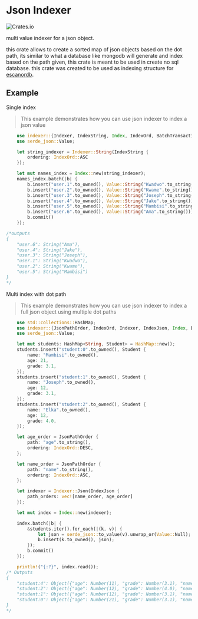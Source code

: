 # Json Indexer
![Crates.io](https://img.shields.io/crates/v/indexer)

multi value indexer for a json object.

this crate allows to create a sorted map of json objects based on the dot path, its similar to what a database like mongodb
will generate and index based on the path given, this crate is meant to be used in create no sql database. this crate was 
created to be used as indexing structure for [escanordb](https://github.com/mambisi/escanor).

## Example

Single index

> This example demonstrates how you can use json indexer to index a json value
```rust
    use indexer::{Indexer, IndexString, Index, IndexOrd, BatchTransaction};
    use serde_json::Value;

    let string_indexer = Indexer::String(IndexString {
        ordering: IndexOrd::ASC
    });

    let mut names_index = Index::new(string_indexer);
    names_index.batch(|b| {
        b.insert("user.1".to_owned(), Value::String("Kwadwo".to_string()));
        b.insert("user.2".to_owned(), Value::String("Kwame".to_string()));
        b.insert("user.3".to_owned(), Value::String("Joseph".to_string()));
        b.insert("user.4".to_owned(), Value::String("Jake".to_string()));
        b.insert("user.5".to_owned(), Value::String("Mambisi".to_string()));
        b.insert("user.6".to_owned(), Value::String("Ama".to_string()));
        b.commit()
    });

/*outputs
{
    "user.6": String("Ama"),
    "user.4": String("Jake"),
    "user.3": String("Joseph"),
    "user.1": String("Kwadwo"),
    "user.2": String("Kwame"),
    "user.5": String("Mambisi")
}
*/
```

Multi index with dot path
> This example demonstrates how you can use json indexer to index a full json object using multiple dot paths
```rust
    use std::collections::HashMap;
    use indexer::{JsonPathOrder, IndexOrd, Indexer, IndexJson, Index, BatchTransaction};
    use serde_json::Value;

    let mut students: HashMap<String, Student> = HashMap::new();
    students.insert("student:0".to_owned(), Student {
        name: "Mambisi".to_owned(),
        age: 21,
        grade: 3.1,
    });
    students.insert("student:1".to_owned(), Student {
        name: "Joseph".to_owned(),
        age: 12,
        grade: 3.1,
    });
    students.insert("student:2".to_owned(), Student {
        name: "Elka".to_owned(),
        age: 12,
        grade: 4.0,
    });

    let age_order = JsonPathOrder {
        path: "age".to_string(),
        ordering: IndexOrd::DESC,
    };

    let name_order = JsonPathOrder {
        path: "name".to_string(),
        ordering: IndexOrd::ASC,
    };

    let indexer = Indexer::Json(IndexJson {
        path_orders: vec![name_order, age_order]
    });

    let mut index = Index::new(indexer);

    index.batch(|b| {
        &students.iter().for_each(|(k, v)| {
            let json = serde_json::to_value(v).unwrap_or(Value::Null);
            b.insert(k.to_owned(), json);
        });
        b.commit()
    });

    println!("{:?}", index.read());
/* Outputs
{
    "student:4": Object({"age": Number(11), "grade": Number(3.1), "name": String("Bug"), "photo": Object({"id": String("2121"), "url": String("example.com")})}),
    "student:2": Object({"age": Number(12), "grade": Number(4.0), "name": String("Elka")}),
    "student:1": Object({"age": Number(12), "grade": Number(3.1), "name": String("Joseph")}),
    "student:0": Object({"age": Number(21), "grade": Number(3.1), "name": String("Mambisi")})
}
*/
```